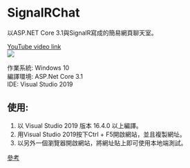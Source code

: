 # SignalRChat
以ASP.NET Core 3.1與SignalR寫成的簡易網頁聊天室。

[YouTube video link](https://www.youtube.com/watch?v=dLK_dveetho&feature=youtu.be)<br>
[![](http://img.youtube.com/vi/dLK_dveetho/0.jpg)](http://www.youtube.com/watch?v=dLK_dveetho "")

作業系統: Windows 10<br>
編譯環境: ASP.Net Core 3.1<br>
IDE: Visual Studio 2019<br>

使用:
------
1. 以 Visual Studio 2019 版本 16.4.0 以上編譯。
2. 用Visual Studio 2019按下Ctrl + F5開啟網站，並且複製網址。
3. 以另外一個瀏覽器開啟網站，將網址貼上即可使用本地端測試。

[參考](https://docs.microsoft.com/zh-tw/aspnet/core/tutorials/signalr?view=aspnetcore-3.1&tabs=visual-studio)
